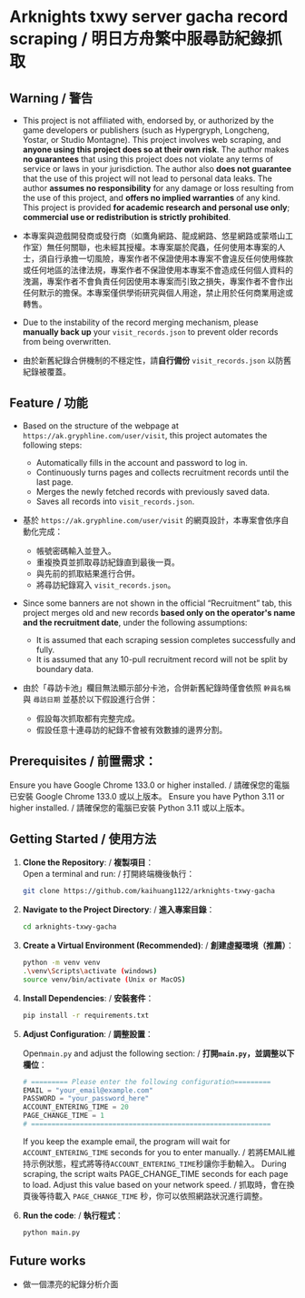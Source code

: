 # Arknights txwy server gacha record scraping / 明日方舟繁中服尋訪紀錄抓取

## Warning / 警告

* This project is not affiliated with, endorsed by, or authorized by the game developers or publishers (such as Hypergryph, Longcheng, Yostar, or Studio Montagne). This project involves web scraping, and **anyone using this project does so at their own risk**. The author makes **no guarantees** that using this project does not violate any terms of service or laws in your jurisdiction. The author also **does not guarantee** that the use of this project will not lead to personal data leaks. The author **assumes no responsibility** for any damage or loss resulting from the use of this project, and **offers no implied warranties** of any kind. This project is provided **for academic research and personal use only**; **commercial use or redistribution is strictly prohibited**.

* 本專案與遊戲開發商或發行商（如鷹角網路、龍成網路、悠星網路或蒙塔山工作室）無任何關聯，也未經其授權。本專案屬於爬蟲，任何使用本專案的人士，須自行承擔一切風險，專案作者不保證使用本專案不會違反任何使用條款或任何地區的法律法規，專案作者不保證使用本專案不會造成任何個人資料的洩漏，專案作者不會負責任何因使用本專案而引致之損失，專案作者不會作出任何默示的擔保。本專案僅供學術研究與個人用途，禁止用於任何商業用途或轉售。

* Due to the instability of the record merging mechanism, please **manually back up** your `visit_records.json` to prevent older records from being overwritten.


* 由於新舊紀錄合併機制的不穩定性，請**自行備份** `visit_records.json` 以防舊紀錄被覆蓋。

## Feature / 功能

* Based on the structure of the webpage at `https://ak.gryphline.com/user/visit`, this project automates the following steps:

  * Automatically fills in the account and password to log in.
  * Continuously turns pages and collects recruitment records until the last page.
  * Merges the newly fetched records with previously saved data.
  * Saves all records into `visit_records.json`.

* 基於 `https://ak.gryphline.com/user/visit` 的網頁設計，本專案會依序自動化完成：
    * 帳號密碼輸入並登入。
    * 重複換頁並抓取尋訪紀錄直到最後一頁。
    * 與先前的抓取結果進行合併。
    * 將尋訪紀錄寫入 `visit_records.json`。

* Since some banners are not shown in the official “Recruitment” tab, this project merges old and new records **based only on the operator's name and the recruitment date**, under the following assumptions:

  * It is assumed that each scraping session completes successfully and fully.
  * It is assumed that any 10-pull recruitment record will not be split by boundary data.

* 由於「尋訪卡池」欄目無法顯示部分卡池，合併新舊紀錄時僅會依照 `幹員名稱` 與 `尋訪日期` 並基於以下假設進行合併：
    * 假設每次抓取都有完整完成。
    * 假設任意十連尋訪的紀錄不會被有效數據的邊界分割。

## Prerequisites / 前置需求：
Ensure you have Google Chrome 133.0 or higher installed. / 請確保您的電腦已安裝 Google Chrome 133.0 或以上版本。
Ensure you have Python 3.11 or higher installed. / 請確保您的電腦已安裝 Python 3.11 或以上版本。

## Getting Started / 使用方法

1. **Clone the Repository**: / **複製項目**：  
    Open a terminal and run: / 打開終端機後執行：  
    ```bash
    git clone https://github.com/kaihuang1122/arknights-txwy-gacha
    ```
2. **Navigate to the Project Directory**: / **進入專案目錄**：  
    ```bash
    cd arknights-txwy-gacha
    ```
3. **Create a Virtual Environment (Recommended)**: / **創建虛擬環境（推薦）**：
    ```bash
    python -m venv venv
    .\venv\Scripts\activate (windows)
    source venv/bin/activate (Unix or MacOS)
    ```
4. **Install Dependencies**: / **安裝套件**：  
    ```bash
    pip install -r requirements.txt
    ```
5. **Adjust Configuration**: / **調整設置**：

    Open`main.py` and adjust the following section: / **打開`main.py`，並調整以下欄位**：
    ```python
    # ========= Please enter the following configuration=========
    EMAIL = "your_email@example.com"
    PASSWORD = "your_password_here"
    ACCOUNT_ENTERING_TIME = 20
    PAGE_CHANGE_TIME = 1
    # ===========================================================
    ```
    If you keep the example email, the program will wait for `ACCOUNT_ENTERING_TIME` seconds for you to enter manually. / 若將EMAIL維持示例狀態，程式將等待`ACCOUNT_ENTERING_TIME`秒讓你手動輸入。
    During scraping, the script waits PAGE_CHANGE_TIME seconds for each page to load. Adjust this value based on your network speed. / 抓取時，會在換頁後等待載入 `PAGE_CHANGE_TIME` 秒，你可以依照網路狀況進行調整。


6. **Run the code**: / **執行程式**：  
    ```bash
    python main.py
    ```

## Future works

- 做一個漂亮的紀錄分析介面